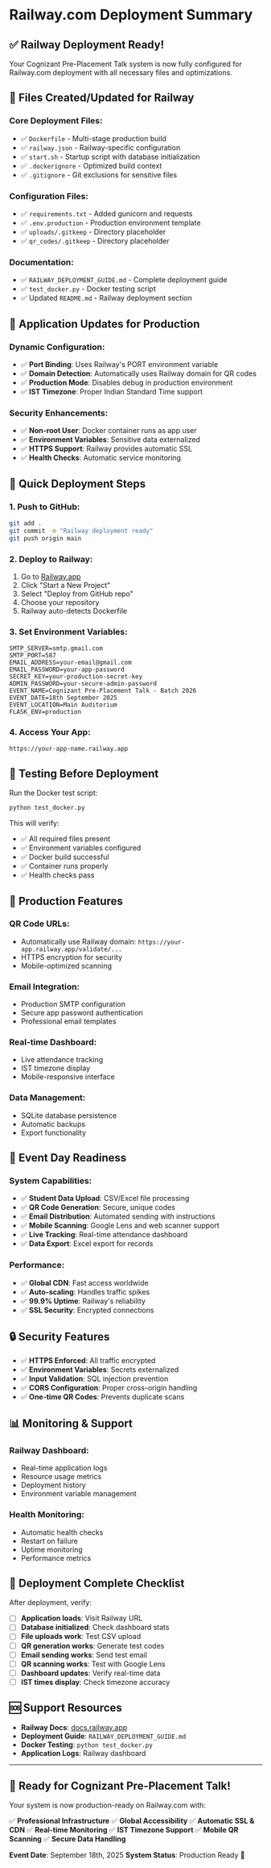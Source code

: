 # Railway.com Deployment Summary

## ✅ **Railway Deployment Ready!**

Your Cognizant Pre-Placement Talk system is now fully configured for Railway.com deployment with all necessary files and optimizations.

## 📁 **Files Created/Updated for Railway**

### **Core Deployment Files:**
- ✅ `Dockerfile` - Multi-stage production build
- ✅ `railway.json` - Railway-specific configuration  
- ✅ `start.sh` - Startup script with database initialization
- ✅ `.dockerignore` - Optimized build context
- ✅ `.gitignore` - Git exclusions for sensitive files

### **Configuration Files:**
- ✅ `requirements.txt` - Added gunicorn and requests
- ✅ `.env.production` - Production environment template
- ✅ `uploads/.gitkeep` - Directory placeholder
- ✅ `qr_codes/.gitkeep` - Directory placeholder

### **Documentation:**
- ✅ `RAILWAY_DEPLOYMENT_GUIDE.md` - Complete deployment guide
- ✅ `test_docker.py` - Docker testing script
- ✅ Updated `README.md` - Railway deployment section

## 🔧 **Application Updates for Production**

### **Dynamic Configuration:**
- ✅ **Port Binding**: Uses Railway's PORT environment variable
- ✅ **Domain Detection**: Automatically uses Railway domain for QR codes
- ✅ **Production Mode**: Disables debug in production environment
- ✅ **IST Timezone**: Proper Indian Standard Time support

### **Security Enhancements:**
- ✅ **Non-root User**: Docker container runs as app user
- ✅ **Environment Variables**: Sensitive data externalized
- ✅ **HTTPS Support**: Railway provides automatic SSL
- ✅ **Health Checks**: Automatic service monitoring

## 🚀 **Quick Deployment Steps**

### **1. Push to GitHub:**
```bash
git add .
git commit -m "Railway deployment ready"
git push origin main
```

### **2. Deploy to Railway:**
1. Go to [Railway.app](https://railway.app)
2. Click "Start a New Project"
3. Select "Deploy from GitHub repo"
4. Choose your repository
5. Railway auto-detects Dockerfile

### **3. Set Environment Variables:**
```
SMTP_SERVER=smtp.gmail.com
SMTP_PORT=587
EMAIL_ADDRESS=your-email@gmail.com
EMAIL_PASSWORD=your-app-password
SECRET_KEY=your-production-secret-key
ADMIN_PASSWORD=your-secure-admin-password
EVENT_NAME=Cognizant Pre-Placement Talk - Batch 2026
EVENT_DATE=18th September 2025
EVENT_LOCATION=Main Auditorium
FLASK_ENV=production
```

### **4. Access Your App:**
```
https://your-app-name.railway.app
```

## 🧪 **Testing Before Deployment**

Run the Docker test script:
```bash
python test_docker.py
```

This will verify:
- ✅ All required files present
- ✅ Environment variables configured
- ✅ Docker build successful
- ✅ Container runs properly
- ✅ Health checks pass

## 📱 **Production Features**

### **QR Code URLs:**
- Automatically use Railway domain: `https://your-app.railway.app/validate/...`
- HTTPS encryption for security
- Mobile-optimized scanning

### **Email Integration:**
- Production SMTP configuration
- Secure app password authentication
- Professional email templates

### **Real-time Dashboard:**
- Live attendance tracking
- IST timezone display
- Mobile-responsive interface

### **Data Management:**
- SQLite database persistence
- Automatic backups
- Export functionality

## 🎯 **Event Day Readiness**

### **System Capabilities:**
- ✅ **Student Data Upload**: CSV/Excel file processing
- ✅ **QR Code Generation**: Secure, unique codes
- ✅ **Email Distribution**: Automated sending with instructions
- ✅ **Mobile Scanning**: Google Lens and web scanner support
- ✅ **Live Tracking**: Real-time attendance dashboard
- ✅ **Data Export**: Excel export for records

### **Performance:**
- ✅ **Global CDN**: Fast access worldwide
- ✅ **Auto-scaling**: Handles traffic spikes
- ✅ **99.9% Uptime**: Railway's reliability
- ✅ **SSL Security**: Encrypted connections

## 🔒 **Security Features**

- ✅ **HTTPS Enforced**: All traffic encrypted
- ✅ **Environment Variables**: Secrets externalized
- ✅ **Input Validation**: SQL injection prevention
- ✅ **CORS Configuration**: Proper cross-origin handling
- ✅ **One-time QR Codes**: Prevents duplicate scans

## 📊 **Monitoring & Support**

### **Railway Dashboard:**
- Real-time application logs
- Resource usage metrics
- Deployment history
- Environment variable management

### **Health Monitoring:**
- Automatic health checks
- Restart on failure
- Uptime monitoring
- Performance metrics

## 🎉 **Deployment Complete Checklist**

After deployment, verify:

- [ ] **Application loads**: Visit Railway URL
- [ ] **Database initialized**: Check dashboard stats
- [ ] **File uploads work**: Test CSV upload
- [ ] **QR generation works**: Generate test codes
- [ ] **Email sending works**: Send test email
- [ ] **QR scanning works**: Test with Google Lens
- [ ] **Dashboard updates**: Verify real-time data
- [ ] **IST times display**: Check timezone accuracy

## 🆘 **Support Resources**

- **Railway Docs**: [docs.railway.app](https://docs.railway.app)
- **Deployment Guide**: `RAILWAY_DEPLOYMENT_GUIDE.md`
- **Docker Testing**: `python test_docker.py`
- **Application Logs**: Railway dashboard

---

## 🎯 **Ready for Cognizant Pre-Placement Talk!**

Your system is now production-ready on Railway.com with:

✅ **Professional Infrastructure**
✅ **Global Accessibility** 
✅ **Automatic SSL & CDN**
✅ **Real-time Monitoring**
✅ **IST Timezone Support**
✅ **Mobile QR Scanning**
✅ **Secure Data Handling**

**Event Date**: September 18th, 2025
**System Status**: Production Ready 🚀
